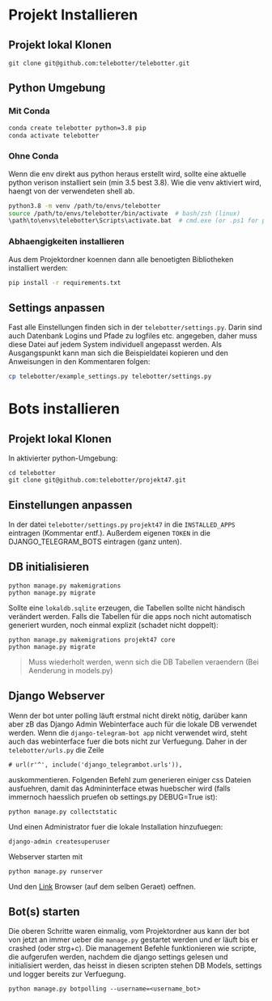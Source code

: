 # Projekt Installieren

## Projekt lokal Klonen

```
git clone git@github.com:telebotter/telebotter.git
```

## Python Umgebung

### Mit Conda

```bash
conda create telebotter python=3.8 pip
conda activate telebotter
```

### Ohne Conda

Wenn die env direkt aus python heraus erstellt wird, sollte eine aktuelle python verison installiert sein (min 3.5 best 3.8). Wie die venv aktiviert wird, haengt von der verwendeten shell ab.

```bash
python3.8 -m venv /path/to/envs/telebotter
source /path/to/envs/telebotter/bin/activate  # bash/zsh (linux)
\path\to\envs\telebotter\Scripts\activate.bat  # cmd.exe (or .ps1 for powershell)
```

### Abhaengigkeiten installieren

Aus dem Projektordner koennen dann alle benoetigten Bibliotheken installiert werden:
```bash
pip install -r requirements.txt
```

## Settings anpassen

Fast alle Einstellungen finden sich in der `telebotter/settings.py`. Darin sind auch Datenbank Logins und Pfade zu logfiles etc. angegeben, daher muss diese Datei auf jedem System individuell angepasst werden. Als Ausgangspunkt kann man sich die Beispieldatei kopieren und den Anweisungen in den Kommentaren folgen:
```bash
cp telebotter/example_settings.py telebotter/settings.py
```

# Bots installieren

## Projekt lokal Klonen
In aktivierter python-Umgebung:
```
cd telebotter
git clone git@github.com:telebotter/projekt47.git
```


## Einstellungen anpassen
In der datei `telebotter/settings.py`
`projekt47` in die `INSTALLED_APPS` eintragen (Kommentar entf.). 
Außerdem eigenen `TOKEN` in die DJANGO_TELEGRAM_BOTS eintragen (ganz unten). 


## DB initialisieren
```
python manage.py makemigrations
python manage.py migrate
```
Sollte eine `lokaldb.sqlite` erzeugen, die Tabellen sollte nicht händisch verändert werden.
Falls die Tabellen für die apps noch nicht automatisch generiert wurden, noch einmal explizit (schadet nicht doppelt):

```
python manage.py makemigrations projekt47 core
python manage.py migrate
```
> Muss wiederholt werden, wenn sich die DB Tabellen veraendern (Bei Aenderung in models.py)

## Django Webserver
Wenn der bot unter polling läuft erstmal nicht direkt nötig, darüber kann aber zB das Django Admin Webinterface auch für die lokale DB verwendet werden.
Wenn die `django-telegram-bot app` nicht verwendet wird, steht auch das webinterface fuer die bots nicht zur Verfuegung. Daher
in der `telebotter/urls.py` die Zeile 
```
# url(r'^', include('django_telegrambot.urls')),
``` 
auskommentieren.
Folgenden Befehl zum generieren einiger css Dateien ausfuehren, damit das Admininterface etwas huebscher wird (falls immernoch haesslich pruefen ob settings.py DEBUG=True ist):
```
python manage.py collectstatic
```
Und einen Administrator fuer die lokale Installation hinzufuegen:
```
django-admin createsuperuser
```
Webserver starten mit
```
python manage.py runserver
```
Und den [Link](localhost:8080) Browser (auf dem selben Geraet) oeffnen.


## Bot(s) starten
Die oberen Schritte waren einmalig, vom Projektordner aus kann der bot von jetzt an immer ueber die `manage.py` gestartet werden und er läuft bis er crashed (oder strg+c). Die management Befehle funktionieren wie scripte, die aufgerufen werden, nachdem die django settings gelesen und initialisiert werden, das heisst in diesen scripten stehen DB Models, settings und logger bereits zur Verfuegung.

```
python manage.py botpolling --username=<username_bot>
```
